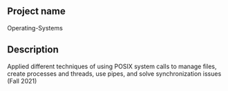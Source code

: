 ## Project name 
Operating-Systems

## Description
Applied different techniques of using POSIX system calls to manage files, create processes and threads, use pipes, and solve synchronization issues (Fall 2021)
